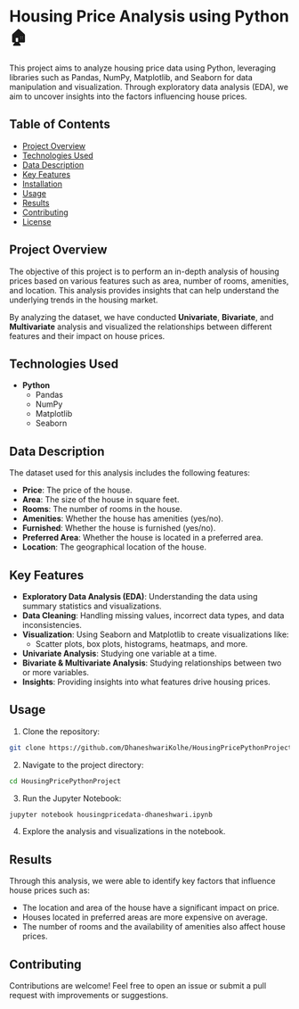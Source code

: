 
# Housing Price Analysis using Python 🏠

This project aims to analyze housing price data using Python, leveraging libraries such as Pandas, NumPy, Matplotlib, and Seaborn for data manipulation and visualization. Through exploratory data analysis (EDA), we aim to uncover insights into the factors influencing house prices.

## Table of Contents

- [Project Overview](#project-overview)
- [Technologies Used](#technologies-used)
- [Data Description](#data-description)
- [Key Features](#key-features)
- [Installation](#installation)
- [Usage](#usage)
- [Results](#results)
- [Contributing](#contributing)
- [License](#license)

## Project Overview

The objective of this project is to perform an in-depth analysis of housing prices based on various features such as area, number of rooms, amenities, and location. This analysis provides insights that can help understand the underlying trends in the housing market.

By analyzing the dataset, we have conducted **Univariate**, **Bivariate**, and **Multivariate** analysis and visualized the relationships between different features and their impact on house prices.

## Technologies Used

- **Python**
  - Pandas
  - NumPy
  - Matplotlib
  - Seaborn

## Data Description

The dataset used for this analysis includes the following features:

- **Price**: The price of the house.
- **Area**: The size of the house in square feet.
- **Rooms**: The number of rooms in the house.
- **Amenities**: Whether the house has amenities (yes/no).
- **Furnished**: Whether the house is furnished (yes/no).
- **Preferred Area**: Whether the house is located in a preferred area.
- **Location**: The geographical location of the house.

## Key Features

- **Exploratory Data Analysis (EDA)**: Understanding the data using summary statistics and visualizations.
- **Data Cleaning**: Handling missing values, incorrect data types, and data inconsistencies.
- **Visualization**: Using Seaborn and Matplotlib to create visualizations like:
  - Scatter plots, box plots, histograms, heatmaps, and more.
- **Univariate Analysis**: Studying one variable at a time.
- **Bivariate & Multivariate Analysis**: Studying relationships between two or more variables.
- **Insights**: Providing insights into what features drive housing prices.


## Usage

1. Clone the repository:

```bash
git clone https://github.com/DhaneshwariKolhe/HousingPricePythonProject.git
```

2. Navigate to the project directory:

```bash
cd HousingPricePythonProject
```

3. Run the Jupyter Notebook:

```bash
jupyter notebook housingpricedata-dhaneshwari.ipynb
```

4. Explore the analysis and visualizations in the notebook.

## Results

Through this analysis, we were able to identify key factors that influence house prices such as:

- The location and area of the house have a significant impact on price.
- Houses located in preferred areas are more expensive on average.
- The number of rooms and the availability of amenities also affect house prices.

## Contributing

Contributions are welcome! Feel free to open an issue or submit a pull request with improvements or suggestions.


